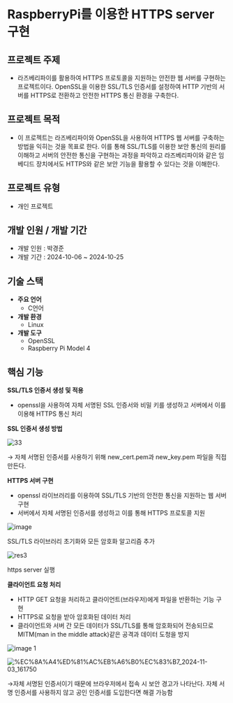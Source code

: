 # RaspberryPi를 이용한 HTTPS server 구현

## 프로젝트 주제

- 라즈베리파이를 활용하여 HTTPS 프로토콜을 지원하는 안전한 웹 서버를 구현하는 프로젝트이다.  OpenSSL을 이용한 SSL/TLS 인증서를 설정하여 HTTP 기반의 서버를 HTTPS로 전환하고 안전한 HTTPS 통신 환경을 구축한다.

## 프로젝트 목적

- 이 프로젝트는 라즈베리파이와 OpenSSL을 사용하여 HTTPS 웹 서버를 구축하는 방법을 익히는 것을 목표로 한다. 이를 통해 SSL/TLS를 이용한 보안 통신의 원리를 이해하고 서버의 안전한 통신을 구현하는 과정을 파악하고 라즈베리파이와 같은 임베디드 장치에서도 HTTPS와 같은 보안 기능을 활용할 수 있다는 것을 이해한다.

## 프로젝트 유형

- 개인 프로젝트

## 개발 인원 / 개발 기간

- 개발 인원 : 박경준
- 개발 기간 : 2024-10-06 ~ 2024-10-25

## 기술 스택

- **주요 언어**
    - C언어
- **개발 환경**
    - Linux
- **개발 도구**
    - OpenSSL
    - Raspberry Pi Model 4

## 핵심 기능

**SSL/TLS 인증서 생성 및 적용**

- openssl을 사용하여 자체 서명된 SSL 인증서와 비밀 키를 생성하고 서버에서 이를 이용해 HTTPS 통신 처리

**SSL 인증서 생성 방법**

![33](https://github.com/user-attachments/assets/92bf7922-8125-458f-837c-239b2d72c91f)

→ 자체 서명된 인증서를 사용하기 위해 new_cert.pem과 new_key.pem 파일을 직접 만든다.

**HTTPS 서버 구현**

- openssl 라이브러리를 이용하여 SSL/TLS 기반의 안전한 통신을 지원하는 웹 서버 구현
- 서버에서 자체 서명된 인증서를 생성하고 이를 통해 HTTPS 프로토콜 지원

![image](https://github.com/user-attachments/assets/fdee41d3-d44f-4339-914a-ed474714e6df)

SSL/TLS 라이브러리 초기화와 모든 암호화 알고리즘 추가

![res3](https://github.com/user-attachments/assets/5e2e2791-11b6-44fc-9703-15673396f94e)

https server 실행

**클라이언트 요청 처리**

- HTTP GET 요청을 처리하고 클라이언트(브라우저)에게 파일을 반환하는 기능 구현
- HTTPS로 요청을 받아 암호화된 데이터 처리
- 클라이언트와 서버 간 모든 데이터가 SSL/TLS를 통해 암호화되어 전송되므로 MITM(man in the middle attack)같은 공격과 데이터 도청을 방지

![image 1](https://github.com/user-attachments/assets/58fd11e8-bd08-4e2d-9164-0b74e6107de9)

![%EC%8A%A4%ED%81%AC%EB%A6%B0%EC%83%B7_2024-11-03_161750](https://github.com/user-attachments/assets/e502f45f-d087-4221-90cd-f914873298da)

→자체 서명된 인증서이기 때문에 브라우저에서 접속 시 보안 경고가 나타난다. 자체 서명 인증서를 사용하지 않고 공인 인증서를 도입한다면 해결 가능함